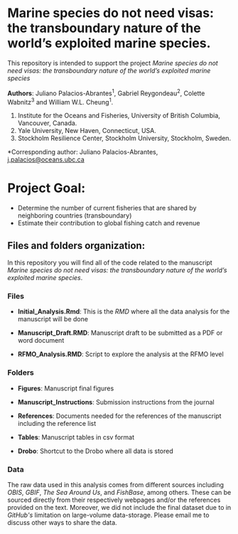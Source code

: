 # Marine species do not need visas: the transboundary nature of the world’s exploited marine species.

This repository is intended to support the project *Marine species do not need visas: the transboundary nature of the world’s exploited marine species* 

**Authors**: Juliano Palacios-Abrantes<sup>1</sup>, Gabriel Reygondeau<sup>2</sup>, Colette Wabnitz<sup>3</sup> and William W.L. Cheung<sup>1</sup>.


1. Institute for the Oceans and Fisheries, University of British Columbia, Vancouver, Canada.  
2. Yale University, New Haven, Connecticut, USA.  
3. Stockholm Resilience Center, Stockholm University, Stockholm, Sweden.  

\*Corresponding author: Juliano Palacios-Abrantes, j.palacios@oceans.ubc.ca


# Project Goal:

- Determine the number of current fisheries that are shared by neighboring countries (transboundary)
- Estimate their contribution to global fishing catch and revenue

## Files and folders organization:

In this repository you will find all of the code related to the manuscript *Marine species do not need visas: the transboundary nature of the world’s exploited marine species*. 

### Files

- **Initial_Analysis.Rmd**: This is the *RMD* where all the data analysis for the manuscript will be done

- **Manuscript_Draft.RMD**: Manuscript draft to be submitted as a PDF or word document

- **RFMO_Analysis.RMD**: Script to explore the analysis at the RFMO level

### Folders

- **Figures**: Manuscript final figures

- **Manuscript_Instructions**: Submission instructions from the journal

- **References**: Documents needed for the references of the manuscript including the reference list

- **Tables**: Manuscript tables in csv format

- **Drobo**: Shortcut to the Drobo where all data is stored

### Data

The raw data used in this analysis comes from different sources including *OBIS*, *GBIF*, *The Sea Around Us*, and *FishBase*, among others. These can be sourced directly from their respectively webpages and/or the references provided on the text. Moreover, we did not include the final dataset due to in *GitHub's* limitation on large-volume data-storage. Please email me to discuss other ways to share the data.
